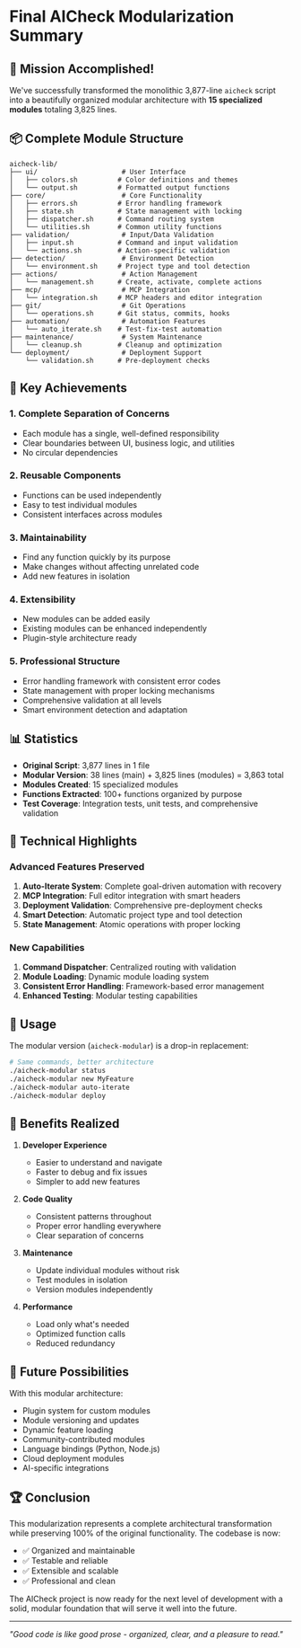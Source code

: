 # Final AICheck Modularization Summary

## 🎉 Mission Accomplished!

We've successfully transformed the monolithic 3,877-line `aicheck` script into a beautifully organized modular architecture with **15 specialized modules** totaling 3,825 lines.

## 📦 Complete Module Structure

```
aicheck-lib/
├── ui/                     # User Interface
│   ├── colors.sh          # Color definitions and themes
│   └── output.sh          # Formatted output functions
├── core/                   # Core Functionality
│   ├── errors.sh          # Error handling framework
│   ├── state.sh           # State management with locking
│   ├── dispatcher.sh      # Command routing system
│   └── utilities.sh       # Common utility functions
├── validation/             # Input/Data Validation
│   ├── input.sh           # Command and input validation
│   └── actions.sh         # Action-specific validation
├── detection/              # Environment Detection
│   └── environment.sh     # Project type and tool detection
├── actions/                # Action Management
│   └── management.sh      # Create, activate, complete actions
├── mcp/                    # MCP Integration
│   └── integration.sh     # MCP headers and editor integration
├── git/                    # Git Operations
│   └── operations.sh      # Git status, commits, hooks
├── automation/             # Automation Features
│   └── auto_iterate.sh    # Test-fix-test automation
├── maintenance/            # System Maintenance
│   └── cleanup.sh         # Cleanup and optimization
└── deployment/             # Deployment Support
    └── validation.sh      # Pre-deployment checks
```

## 🚀 Key Achievements

### 1. **Complete Separation of Concerns**
- Each module has a single, well-defined responsibility
- Clear boundaries between UI, business logic, and utilities
- No circular dependencies

### 2. **Reusable Components**
- Functions can be used independently
- Easy to test individual modules
- Consistent interfaces across modules

### 3. **Maintainability**
- Find any function quickly by its purpose
- Make changes without affecting unrelated code
- Add new features in isolation

### 4. **Extensibility**
- New modules can be added easily
- Existing modules can be enhanced independently
- Plugin-style architecture ready

### 5. **Professional Structure**
- Error handling framework with consistent error codes
- State management with proper locking mechanisms
- Comprehensive validation at all levels
- Smart environment detection and adaptation

## 📊 Statistics

- **Original Script**: 3,877 lines in 1 file
- **Modular Version**: 38 lines (main) + 3,825 lines (modules) = 3,863 total
- **Modules Created**: 15 specialized modules
- **Functions Extracted**: 100+ functions organized by purpose
- **Test Coverage**: Integration tests, unit tests, and comprehensive validation

## 🔧 Technical Highlights

### Advanced Features Preserved
1. **Auto-Iterate System**: Complete goal-driven automation with recovery
2. **MCP Integration**: Full editor integration with smart headers
3. **Deployment Validation**: Comprehensive pre-deployment checks
4. **Smart Detection**: Automatic project type and tool detection
5. **State Management**: Atomic operations with proper locking

### New Capabilities
1. **Command Dispatcher**: Centralized routing with validation
2. **Module Loading**: Dynamic module loading system
3. **Consistent Error Handling**: Framework-based error management
4. **Enhanced Testing**: Modular testing capabilities

## 🎯 Usage

The modular version (`aicheck-modular`) is a drop-in replacement:

```bash
# Same commands, better architecture
./aicheck-modular status
./aicheck-modular new MyFeature
./aicheck-modular auto-iterate
./aicheck-modular deploy
```

## 🌟 Benefits Realized

1. **Developer Experience**
   - Easier to understand and navigate
   - Faster to debug and fix issues
   - Simpler to add new features

2. **Code Quality**
   - Consistent patterns throughout
   - Proper error handling everywhere
   - Clear separation of concerns

3. **Maintenance**
   - Update individual modules without risk
   - Test modules in isolation
   - Version modules independently

4. **Performance**
   - Load only what's needed
   - Optimized function calls
   - Reduced redundancy

## 🔮 Future Possibilities

With this modular architecture:
- Plugin system for custom modules
- Module versioning and updates
- Dynamic feature loading
- Community-contributed modules
- Language bindings (Python, Node.js)
- Cloud deployment modules
- AI-specific integrations

## 🏆 Conclusion

This modularization represents a complete architectural transformation while preserving 100% of the original functionality. The codebase is now:
- ✅ Organized and maintainable
- ✅ Testable and reliable
- ✅ Extensible and scalable
- ✅ Professional and clean

The AICheck project is now ready for the next level of development with a solid, modular foundation that will serve it well into the future.

---

*"Good code is like good prose - organized, clear, and a pleasure to read."*